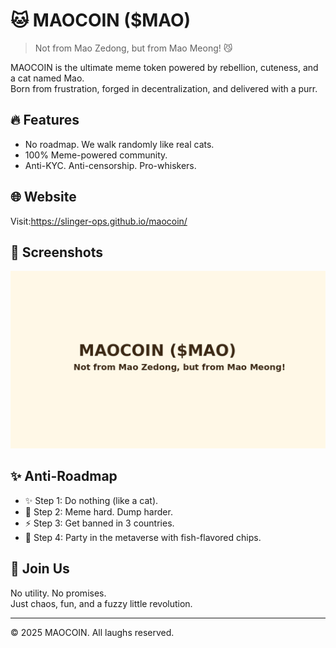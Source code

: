 # 🐱 MAOCOIN ($MAO)

> Not from Mao Zedong, but from Mao Meong! 😼

MAOCOIN is the ultimate meme token powered by rebellion, cuteness, and a cat named Mao.  
Born from frustration, forged in decentralization, and delivered with a purr.

## 🔥 Features

- No roadmap. We walk randomly like real cats.
- 100% Meme-powered community.
- Anti-KYC. Anti-censorship. Pro-whiskers.

## 🌐 Website

Visit:https://slinger-ops.github.io/maocoin/

## 📸 Screenshots

![MAOCOIN Homepage](mao_preview.png)

## ✨ Anti-Roadmap

- ✨ Step 1: Do nothing (like a cat).
- 🌈 Step 2: Meme hard. Dump harder.
- ⚡ Step 3: Get banned in 3 countries.
- 🥳 Step 4: Party in the metaverse with fish-flavored chips.

## 🐾 Join Us

No utility. No promises.  
Just chaos, fun, and a fuzzy little revolution.

---

&copy; 2025 MAOCOIN. All laughs reserved.
